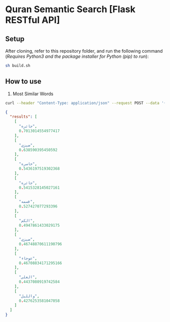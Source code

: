 # Quran Semantic Search [Flask RESTful API]

## Setup

After cloning, refer to this repository folder, and run the following command (_Requires Python3 and the package installer for Python (pip) to run_):

```bash
sh build.sh
```

## How to use 

1. Most Similar Words
```bash
curl --header "Content-Type: application/json" --request POST --data '{"word": "ضيزى"}' http://0.0.0.0:5000/similar-word
```
```json
{
  "results": [
    [
      "جائره", 
      0.7013014554977417
    ], 
    [
      "ضيزي", 
      0.638590395450592
    ], 
    [
      "خاسره", 
      0.5436197519302368
    ], 
    [
      "جائره", 
      0.5415328145027161
    ], 
    [
      "قسمه", 
      0.527427077293396
    ], 
    [
      "الكم", 
      0.4947861433029175
    ], 
    [
      "ضيزي", 
      0.46748870611190796
    ], 
    [
      "عوجاء", 
      0.46708834171295166
    ], 
    [
      "العلي", 
      0.4437080919742584
    ], 
    [
      "والليل", 
      0.4276253581047058
    ]
  ]
}
```